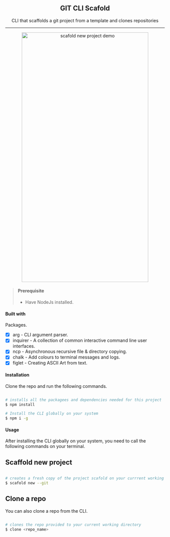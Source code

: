 <div align="center">
  <h2>GIT CLI Scafold</h2>
  CLI that scaffolds a git project from a template and clones repositories
</div>

---


<p align="center">
  <img src="https://media.giphy.com/media/T2D967zkxYIANgJuFM/source.gif?raw=true" alt="scafold new project demo"  width="400" height="790" />
</p>


> #### Prerequisite
>
> - Have NodeJs installed.



#### Built with


Packages.


- [x] arg - CLI argument parser.
- [X] inquirer - A collection of common interactive command line user interfaces.
- [X] ncp - Asynchronous recursive file & directory copying.
- [X] chalk - Add colours to terminal messages and logs.
- [X] figlet -  Creating ASCII Art from text.

#### Installation 

Clone the repo and run the following commands.

```bash

# installs all the packagees and dependencies needed for this project
$ npm install

# Install the CLI globally on your system
$ npm i -g 

```

#### Usage

After installing the CLI globally on your system, you need to call the following commands on your terminal.

## Scaffold new project

```bash

# creates a fresh copy of the project scafold on your currrent working directory
$ scafold new --git

```

## Clone a repo

You can also clone a repo from the CLI.

```bash

# clones the repo provided to your current working directory
$ clone <repo_name>

```





